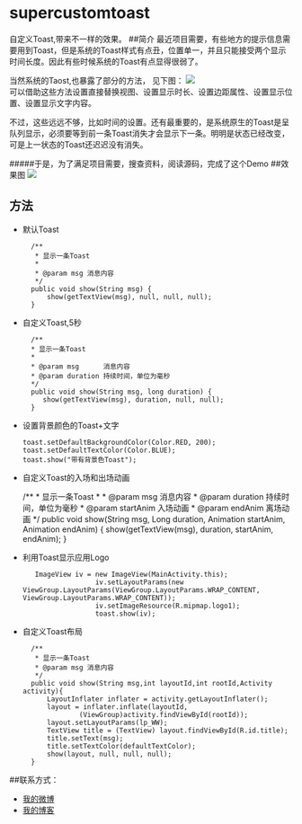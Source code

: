 # supercustomtoast
自定义Toast,带来不一样的效果。
##简介
最近项目需要，有些地方的提示信息需要用到Toast，但是系统的Toast样式有点丑，位置单一，并且只能接受两个显示时间长度。因此有些时候系统的Toast有点显得很弱了。   

当然系统的Taost,也暴露了部分的方法，
 见下图：
![](http://ww2.sinaimg.cn/large/74311666jw1exr0g3jhygj20ey08uab1.jpg)   
可以借助这些方法设置直接替换视图、设置显示时长、设置边距属性、设置显示位置、设置显示文字内容。  

不过，这些远远不够，比如时间的设置。还有最重要的，是系统原生的Toast是呈队列显示，必须要等到前一条Toast消失才会显示下一条。明明是状态已经改变，可是上一状态的Toast还迟迟没有消失。  

#####于是，为了满足项目需要，搜查资料，阅读源码，完成了这个Demo 
##效果图
![](http://ww3.sinaimg.cn/large/74311666jw1exr0cd245sg20dc0nqtr1.gif)





## 方法
* 默认Toast 

	    /**
	     * 显示一条Toast
	     *
	     * @param msg 消息内容
	     */
	    public void show(String msg) {
	        show(getTextView(msg), null, null, null);
	    }
* 自定义Toast,5秒  
        	  
        /**
        * 显示一条Toast
        *
        * @param msg      消息内容
        * @param duration 持续时间，单位为毫秒
        */
        public void show(String msg, long duration) {
           show(getTextView(msg), duration, null, null);
        }
 * 设置背景颜色的Toast+文字
 
	   toast.setDefaultBackgroundColor(Color.RED, 200);
	   toast.setDefaultTextColor(Color.BLUE);
	   toast.show("带有背景色Toast");
	   
* 自定义Toast的入场和出场动画

	 /**
	     * 显示一条Toast
	     *
	     * @param msg       消息内容
	     * @param duration  持续时间，单位为毫秒
	     * @param startAnim 入场动画
	     * @param endAnim   离场动画
	     */
	    public void show(String msg, Long duration, Animation startAnim, Animation endAnim) {
	        show(getTextView(msg), duration, startAnim, endAnim);
	    }
* 利用Toast显示应用Logo
	
		 ImageView iv = new ImageView(MainActivity.this);
		                iv.setLayoutParams(new ViewGroup.LayoutParams(ViewGroup.LayoutParams.WRAP_CONTENT, ViewGroup.LayoutParams.WRAP_CONTENT));
		                iv.setImageResource(R.mipmap.logo1);
		                toast.show(iv);
	 
* 自定义Toast布局
 
	    /**
	     * 显示一条Toast
	     * @param msg 消息内容
	     */
	    public void show(String msg,int layoutId,int rootId,Activity activity){
	        LayoutInflater inflater = activity.getLayoutInflater();
	        layout = inflater.inflate(layoutId,
	                (ViewGroup)activity.findViewById(rootId));
	        layout.setLayoutParams(lp_WW);
	        TextView title = (TextView) layout.findViewById(R.id.title);
	        title.setText(msg);
	        title.setTextColor(defaultTextColor);
	        show(layout, null, null, null);
	    }
##联系方式：
* [我的微博](http://www.weibo.com/3217119443 "鼠标悬停")
* [我的博客](http://www.github.io "鼠标悬停")
